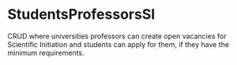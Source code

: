 # StudentsProfessorsSI

CRUD where universities professors can create open vacancies for Scientific Initiation and students can apply for them, if they 
have the minimum requirements.
